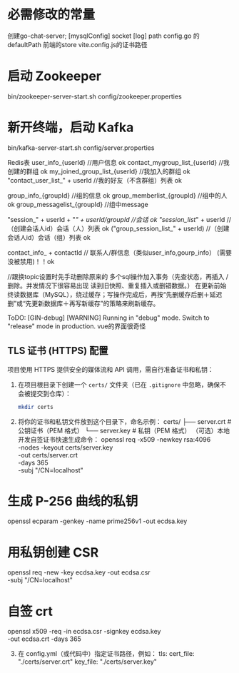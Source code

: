 # 必需修改的常量
创建go-chat-server;
[mysqlConfig] socket
[log] path
config.go 的defaultPath
前端的store
vite.config.js的证书路径

# 启动 Zookeeper
bin/zookeeper-server-start.sh config/zookeeper.properties

# 新开终端，启动 Kafka
bin/kafka-server-start.sh config/server.properties


Redis表
user_info_{userId}            //用户信息 ok
contact_mygroup_list_{userId} //我创建的群组 ok
my_joined_group_list_{userId} //我加入的群组 ok
"contact_user_list_" + userId //我的好友（不含群组）列表 ok

group_info_{groupId}        //组的信息 ok
group_memberlist_{groupId}  //组中的人 ok
group_messagelist_{groupId} //组中message

"session_" + userId + "_" + userId/groupId //会话 ok
"session_list_" + userId   //（创建会话人id）会话（人）列表 ok
("group_session_list_" + userId) //（创建会话人id）会话（组）列表 ok

contact_info_  + contactId // 联系人/群信息（类似user_info,gourp_info） (需要没被禁用)！！ok

//跟换topic设置时先手动删除原来的
多个sql操作加入事务（先查状态，再插入 / 删除。并发情况下很容易出现 读到旧快照、重复插入或删错数据。）
在更新前始终读数据库（MySQL），绕过缓存；写操作完成后，再按“先删缓存后删＋延迟删”或“先更新数据库＋再写新缓存”的策略来刷新缓存。

ToDO:
[GIN-debug] [WARNING] Running in "debug" mode. Switch to "release" mode in production.
vue的界面很奇怪

## TLS 证书 (HTTPS) 配置

项目使用 HTTPS 提供安全的媒体流和 API 调用，需自行准备证书和私钥：

1. 在项目根目录下创建一个 `certs/` 文件夹（已在 `.gitignore` 中忽略，确保不会被提交到仓库）：  
   ```bash
   mkdir certs
2. 将你的证书和私钥文件放到这个目录下，命名示例：
certs/
├── server.crt   # 公钥证书（PEM 格式）
└── server.key   # 私钥（PEM 格式）
（可选）本地开发自签证书快速生成命令：
openssl req -x509 -newkey rsa:4096 \
  -nodes -keyout certs/server.key \
  -out certs/server.crt \
  -days 365 \
  -subj "/CN=localhost"

# 生成 P-256 曲线的私钥
openssl ecparam -genkey -name prime256v1 -out ecdsa.key

# 用私钥创建 CSR
openssl req -new -key ecdsa.key -out ecdsa.csr \
  -subj "/CN=localhost"

# 自签 crt
openssl x509 -req -in ecdsa.csr -signkey ecdsa.key \
  -out ecdsa.crt -days 365

3. 在 config.yml（或代码中）指定证书路径，例如：
tls:
  cert_file: "./certs/server.crt"
  key_file:  "./certs/server.key"